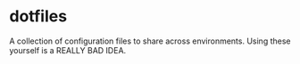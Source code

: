 dotfiles
========

A collection of configuration files to share across environments.
Using these yourself is a REALLY BAD IDEA.

